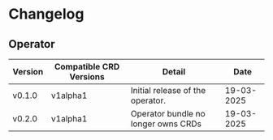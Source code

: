 # Changelog

## Operator

| Version | Compatible CRD Versions | Detail | Date |
| --- | --- | --- | --- |
| v0.1.0  | v1alpha1 | Initial release of the operator. | 19-03-2025 |
| v0.2.0  | v1alpha1 | Operator bundle no longer owns CRDs | 19-03-2025 |